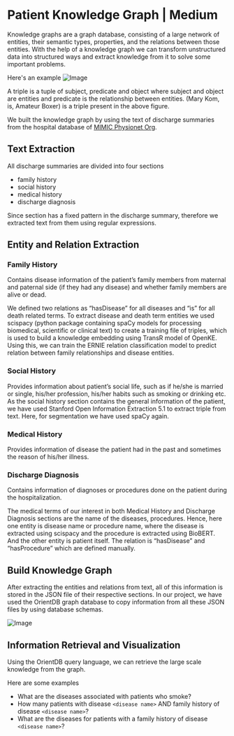 # Patient Knowledge Graph | Medium

Knowledge graphs are a graph database, consisting of a large network of entities, their semantic types, properties, and the relations between those entities. With the help of a knowledge graph we can transform unstructured data into structured ways and extract knowledge from it to solve some important problems.

Here's an example
![Image](https://i.imgur.com/JHSOLcu.png)

A triple is a tuple of subject, predicate and object where subject and object are entities and predicate is the relationship between entities. (Mary Kom, is, Amateur Boxer) is a triple present in the above figure.

We built the knowledge graph by using the text of discharge summaries from the hospital database of [MIMIC Physionet Org](https://github.com/MIT-lcp/mimic-code). 

## Text Extraction
All discharge summaries are divided into four sections
- family history
- social history
- medical history 
- discharge diagnosis 

Since section has a fixed pattern in the discharge summary, therefore we extracted text from them using regular expressions.

## Entity and Relation Extraction
### Family History
Contains disease information of the patient’s family members from maternal and paternal side (if they had any disease) and whether family members are alive or dead. 

We defined two relations as “hasDisease” for all diseases and “is” for all death related terms. To extract disease and death term entities we used scispacy (python package containing spaCy models for processing biomedical, scientific or clinical text) to create a training file of triples, which is used to build a knowledge embedding using TransR model of OpenKE. Using this, we can train the ERNIE relation classification model to predict relation between family relationships and disease entities.

### Social History
Provides information about patient’s social life, such as if he/she is married or single, his/her profession, his/her habits such as smoking or drinking etc. As the social history section contains the general information of the patient, we have used Stanford Open Information Extraction 5.1 to extract triple from text. Here, for segmentation we have used spaCy again.

### Medical History
Provides information of disease the patient had in the past and sometimes the reason of his/her illness.

### Discharge Diagnosis
Contains information of diagnoses or procedures done on the patient during the hospitalization.

The medical terms of our interest in both Medical History and Discharge Diagnosis sections are the name of the diseases, procedures. Hence, here one entity is disease name or procedure name, where the disease is extracted using scispacy and the procedure is extracted using BioBERT. And the other entity is patient itself. The relation is “hasDisease” and “hasProcedure” which are defined manually.

## Build Knowledge Graph 
After extracting the entities and relations from text, all of this information is stored in the JSON file of their respective sections. In our project, we have used the OrientDB graph database to copy information from all these JSON files by using database schemas.

![Image](https://i.imgur.com/FCsuji1.png)

## Information Retrieval and Visualization
Using the OrientDB query language, we can retrieve the large scale knowledge from the graph. 

Here are some examples
- What are the diseases associated with patients who smoke?
- How many patients with disease `<disease name>` AND family history of disease `<disease name>`?
- What are the diseases for patients with a family history of disease `<disease name>`?